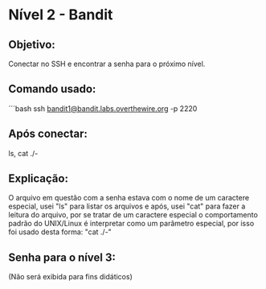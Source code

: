 # Nível 2 - Bandit

## Objetivo: 
Conectar no SSH e encontrar a senha para o próximo nível.

## Comando usado:
´´´bash ssh bandit1@bandit.labs.overthewire.org -p 2220

## Após conectar:
ls, cat ./-

## Explicação: 
O arquivo em questão com a senha estava com o nome de um caractere especial, usei "ls" para listar os arquivos e após, usei "cat" para fazer a leitura do arquivo, por se tratar de um caractere especial o comportamento padrão do UNIX/Linux é interpretar como um parâmetro especial, por isso foi usado desta forma: "cat ./-"

## Senha para o nível 3:
(Não será exibida para fins didáticos)
